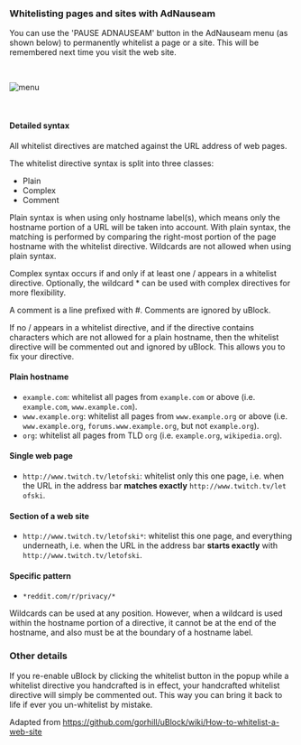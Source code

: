 ### Whitelisting pages and sites with AdNauseam 

You can use the 'PAUSE ADNAUSEAM' button in the AdNauseam menu (as shown below) to permanently whitelist a page or a site. This will be remembered next time you visit the web site.

&nbsp;

![menu](https://raw.githubusercontent.com/dhowe/AdNauseam/gh-pages/img/pause-adnauseam.png)

&nbsp;


#### Detailed syntax

All whitelist directives are matched against the URL address of web pages.

The whitelist directive syntax is split into three classes:

- Plain
- Complex
- Comment

Plain syntax is when using only hostname label(s), which means only the hostname portion of a URL will be taken into account. With plain syntax, the matching is performed by comparing the right-most portion of the page hostname with the whitelist directive. Wildcards are not allowed when using plain syntax.

Complex syntax occurs if and only if at least one / appears in a whitelist directive. Optionally, the wildcard * can be used with complex directives for more flexibility.

A comment is a line prefixed with #. Comments are ignored by uBlock.

If no / appears in a whitelist directive, and if the directive contains characters which are not allowed for a plain hostname, then the whitelist directive will be commented out and ignored by uBlock. This allows you to fix your directive.


#### Plain hostname
- `example.com`: whitelist all pages from `example.com` or above (i.e. `example.com`, `www.example.com`).
- `www.example.org`: whitelist all pages from `www.example.org` or above (i.e. `www.example.org`, `forums.www.example.org`, but not `example.org`).
- `org`: whitelist all pages from TLD `org` (i.e. `example.org`, `wikipedia.org`).

#### Single web page
- `http://www.twitch.tv/letofski`: whitelist only this one page, i.e. when the URL in the address bar **matches exactly** `http://www.twitch.tv/let
ofski`.

#### Section of a web site

 - `http://www.twitch.tv/letofski*`: whitelist this one page, and everything underneath, i.e. when the URL in the address bar **starts exactly** with `http://www.twitch.tv/letofski`.

#### Specific pattern

- `*reddit.com/r/privacy/*`

Wildcards can be used at any position. However, when a wildcard is used within the hostname portion of a directive, it cannot be at the end of the hostname, and also must be at the boundary of a hostname label.

### Other details

If you re-enable uBlock by clicking the whitelist button in the popup while a whitelist directive you handcrafted is in effect, your handcrafted whitelist directive will simply be commented out. This way you can bring it back to life if ever you un-whitelist by mistake.


Adapted from https://github.com/gorhill/uBlock/wiki/How-to-whitelist-a-web-site